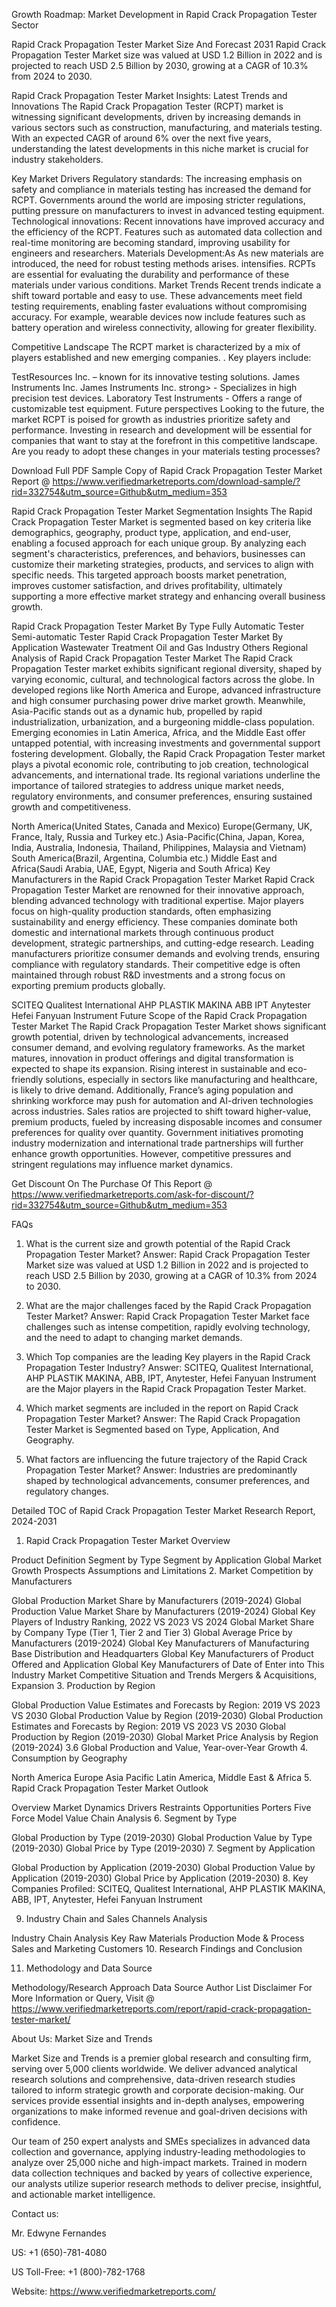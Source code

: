 Growth Roadmap: Market Development in Rapid Crack Propagation Tester Sector


Rapid Crack Propagation Tester Market Size And Forecast 2031
Rapid Crack Propagation Tester Market size was valued at USD 1.2 Billion in 2022 and is projected to reach USD 2.5 Billion by 2030, growing at a CAGR of 10.3% from 2024 to 2030.

Rapid Crack Propagation Tester Market Insights: Latest Trends and Innovations
The Rapid Crack Propagation Tester (RCPT) market is witnessing significant developments, driven by increasing demands in various sectors such as construction, manufacturing, and materials testing. With an expected CAGR of around 6% over the next five years, understanding the latest developments in this niche market is crucial for industry stakeholders.

Key Market Drivers
Regulatory standards: The increasing emphasis on safety and compliance in materials testing has increased the demand for RCPT. Governments around the world are imposing stricter regulations, putting pressure on manufacturers to invest in advanced testing equipment.
Technological innovations: Recent innovations have improved accuracy and the efficiency of the RCPT. Features such as automated data collection and real-time monitoring are becoming standard, improving usability for engineers and researchers.
Materials Development:As As new materials are introduced, the need for robust testing methods arises. intensifies. RCPTs are essential for evaluating the durability and performance of these materials under various conditions.
Market Trends
Recent trends indicate a shift toward portable and easy to use. These advancements meet field testing requirements, enabling faster evaluations without compromising accuracy. For example, wearable devices now include features such as battery operation and wireless connectivity, allowing for greater flexibility.

Competitive Landscape
The RCPT market is characterized by a mix of players established and new emerging companies. . Key players include:

TestResources Inc. – known for its innovative testing solutions.
James Instruments Inc.
James Instruments Inc. strong> - Specializes in high precision test devices.
Laboratory Test Instruments - Offers a range of customizable test equipment.
Future perspectives
Looking to the future, the market RCPT is poised for growth as industries prioritize safety and performance. Investing in research and development will be essential for companies that want to stay at the forefront in this competitive landscape. Are you ready to adopt these changes in your materials testing processes?

Download Full PDF Sample Copy of Rapid Crack Propagation Tester Market Report @ https://www.verifiedmarketreports.com/download-sample/?rid=332754&utm_source=Github&utm_medium=353

Rapid Crack Propagation Tester Market Segmentation Insights
The Rapid Crack Propagation Tester Market is segmented based on key criteria like demographics, geography, product type, application, and end-user, enabling a focused approach for each unique group. By analyzing each segment's characteristics, preferences, and behaviors, businesses can customize their marketing strategies, products, and services to align with specific needs. This targeted approach boosts market penetration, improves customer satisfaction, and drives profitability, ultimately supporting a more effective market strategy and enhancing overall business growth.

Rapid Crack Propagation Tester Market By Type
Fully Automatic Tester
Semi-automatic Tester
Rapid Crack Propagation Tester Market By Application
Wastewater Treatment
Oil and Gas
Industry
Others
Regional Analysis of Rapid Crack Propagation Tester Market
The Rapid Crack Propagation Tester market exhibits significant regional diversity, shaped by varying economic, cultural, and technological factors across the globe. In developed regions like North America and Europe, advanced infrastructure and high consumer purchasing power drive market growth. Meanwhile, Asia-Pacific stands out as a dynamic hub, propelled by rapid industrialization, urbanization, and a burgeoning middle-class population. Emerging economies in Latin America, Africa, and the Middle East offer untapped potential, with increasing investments and governmental support fostering development. Globally, the Rapid Crack Propagation Tester market plays a pivotal economic role, contributing to job creation, technological advancements, and international trade. Its regional variations underline the importance of tailored strategies to address unique market needs, regulatory environments, and consumer preferences, ensuring sustained growth and competitiveness.

North America(United States, Canada and Mexico)
Europe(Germany, UK, France, Italy, Russia and Turkey etc.)
Asia-Pacific(China, Japan, Korea, India, Australia, Indonesia, Thailand, Philippines, Malaysia and Vietnam)
South America(Brazil, Argentina, Columbia etc.)
Middle East and Africa(Saudi Arabia, UAE, Egypt, Nigeria and South Africa)
Key Manufacturers in the Rapid Crack Propagation Tester Market
Rapid Crack Propagation Tester Market are renowned for their innovative approach, blending advanced technology with traditional expertise. Major players focus on high-quality production standards, often emphasizing sustainability and energy efficiency. These companies dominate both domestic and international markets through continuous product development, strategic partnerships, and cutting-edge research. Leading manufacturers prioritize consumer demands and evolving trends, ensuring compliance with regulatory standards. Their competitive edge is often maintained through robust R&D investments and a strong focus on exporting premium products globally.

SCITEQ
Qualitest International
AHP PLASTIK MAKINA
ABB
IPT
Anytester
Hefei Fanyuan Instrument
Future Scope of the Rapid Crack Propagation Tester Market
The Rapid Crack Propagation Tester Market shows significant growth potential, driven by technological advancements, increased consumer demand, and evolving regulatory frameworks. As the market matures, innovation in product offerings and digital transformation is expected to shape its expansion. Rising interest in sustainable and eco-friendly solutions, especially in sectors like manufacturing and healthcare, is likely to drive demand. Additionally, France’s aging population and shrinking workforce may push for automation and AI-driven technologies across industries. Sales ratios are projected to shift toward higher-value, premium products, fueled by increasing disposable incomes and consumer preferences for quality over quantity. Government initiatives promoting industry modernization and international trade partnerships will further enhance growth opportunities. However, competitive pressures and stringent regulations may influence market dynamics.

Get Discount On The Purchase Of This Report @ https://www.verifiedmarketreports.com/ask-for-discount/?rid=332754&utm_source=Github&utm_medium=353

FAQs
1. What is the current size and growth potential of the Rapid Crack Propagation Tester Market?
Answer: Rapid Crack Propagation Tester Market size was valued at USD 1.2 Billion in 2022 and is projected to reach USD 2.5 Billion by 2030, growing at a CAGR of 10.3% from 2024 to 2030.

2. What are the major challenges faced by the Rapid Crack Propagation Tester Market?
Answer: Rapid Crack Propagation Tester Market face challenges such as intense competition, rapidly evolving technology, and the need to adapt to changing market demands.

3. Which Top companies are the leading Key players in the Rapid Crack Propagation Tester Industry?
Answer: SCITEQ, Qualitest International, AHP PLASTIK MAKINA, ABB, IPT, Anytester, Hefei Fanyuan Instrument are the Major players in the Rapid Crack Propagation Tester Market.

4. Which market segments are included in the report on Rapid Crack Propagation Tester Market?
Answer: The Rapid Crack Propagation Tester Market is Segmented based on Type, Application, And Geography.

5. What factors are influencing the future trajectory of the Rapid Crack Propagation Tester Market?
Answer: Industries are predominantly shaped by technological advancements, consumer preferences, and regulatory changes.

Detailed TOC of Rapid Crack Propagation Tester Market Research Report, 2024-2031
1. Rapid Crack Propagation Tester Market Overview

Product Definition
Segment by Type
Segment by Application
Global Market Growth Prospects
Assumptions and Limitations
2. Market Competition by Manufacturers

Global Production Market Share by Manufacturers (2019-2024)
Global Production Value Market Share by Manufacturers (2019-2024)
Global Key Players of Industry Ranking, 2022 VS 2023 VS 2024
Global Market Share by Company Type (Tier 1, Tier 2 and Tier 3)
Global Average Price by Manufacturers (2019-2024)
Global Key Manufacturers of Manufacturing Base Distribution and Headquarters
Global Key Manufacturers of Product Offered and Application
Global Key Manufacturers of Date of Enter into This Industry
Market Competitive Situation and Trends
Mergers & Acquisitions, Expansion
3. Production by Region

Global Production Value Estimates and Forecasts by Region: 2019 VS 2023 VS 2030
Global Production Value by Region (2019-2030)
Global Production Estimates and Forecasts by Region: 2019 VS 2023 VS 2030
Global Production by Region (2019-2030)
Global Market Price Analysis by Region (2019-2024) 3.6 Global Production and Value, Year-over-Year Growth
4. Consumption by Geography

North America
Europe
Asia Pacific
Latin America, Middle East & Africa
5. Rapid Crack Propagation Tester Market Outlook

Overview
Market Dynamics
Drivers
Restraints
Opportunities
Porters Five Force Model
Value Chain Analysis 
6. Segment by Type

Global Production by Type (2019-2030)
Global Production Value by Type (2019-2030)
Global Price by Type (2019-2030)
7. Segment by Application

Global Production by Application (2019-2030)
Global Production Value by Application (2019-2030)
Global Price by Application (2019-2030)
8. Key Companies Profiled: SCITEQ, Qualitest International, AHP PLASTIK MAKINA, ABB, IPT, Anytester, Hefei Fanyuan Instrument

9. Industry Chain and Sales Channels Analysis

Industry Chain Analysis
Key Raw Materials
Production Mode & Process
Sales and Marketing
Customers
10. Research Findings and Conclusion

11. Methodology and Data Source

Methodology/Research Approach
Data Source
Author List
Disclaimer
For More Information or Query, Visit @ https://www.verifiedmarketreports.com/report/rapid-crack-propagation-tester-market/

About Us: Market Size and Trends

Market Size and Trends is a premier global research and consulting firm, serving over 5,000 clients worldwide. We deliver advanced analytical research solutions and comprehensive, data-driven research studies tailored to inform strategic growth and corporate decision-making. Our services provide essential insights and in-depth analyses, empowering organizations to make informed revenue and goal-driven decisions with confidence.

Our team of 250 expert analysts and SMEs specializes in advanced data collection and governance, applying industry-leading methodologies to analyze over 25,000 niche and high-impact markets. Trained in modern data collection techniques and backed by years of collective experience, our analysts utilize superior research methods to deliver precise, insightful, and actionable market intelligence.

Contact us:

Mr. Edwyne Fernandes

US: +1 (650)-781-4080

US Toll-Free: +1 (800)-782-1768

Website: https://www.verifiedmarketreports.com/
